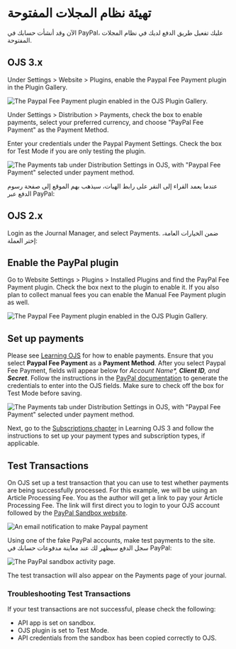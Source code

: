 # تهيئة نظام المجلات المفتوحة

الآن وقد أنشأت حسابك في PayPal، عليك تفعيل طريق الدفع لديك في نظام المجلات المفتوحة.

## OJS 3.x

Under Settings > Website > Plugins, enable the Paypal Fee Payment plugin in the Plugin Gallery.

![The Paypal Fee Payment plugin enabled in the OJS Plugin Gallery.](assets/Paypal-ojs3-1.png)

Under Settings > Distribution > Payments, check the box to enable payments, select your preferred currency, and choose "PayPal Fee Payment" as the Payment Method.

Enter your credentials under the Paypal Payment Settings. Check the box for Test Mode if you are only testing the plugin.

![The Payments tab under Distribution Settings in OJS, with "Paypal Fee Payment" selected under payment method.](assets/Paypal-ojs3-2.png)

عندما يعمد القراء إلى النقر على رابط الهبات، سيذهب بهم الموقع إلى صفحة رسوم الدفع عبر PayPal:

## OJS 2.x

Login as the Journal Manager, and select Payments. ضمن الخيارات العامة، إختر العملة:

## Enable the PayPal plugin
Go to Website Settings > Plugins > Installed Plugins and find the PayPal Fee Payment plugin. Check the box next to the plugin to enable it. If you also plan to collect manual fees you can enable the Manual Fee Payment plugin as well.

![The Paypal Fee Payment plugin enabled in the OJS Plugin Gallery.](./assets/Paypal-11.png)

## Set up payments
Please see [Learning OJS](https://docs.pkp.sfu.ca/learning-ojs/en/settings-distribution#payments) for how to enable payments. Ensure that you select **Paypal Fee Payment** as a **Payment Method**. After you select Paypal Fee Payment, fields will appear below for _*Account Name**, **Client ID**, and **Secret**_. Follow the instructions in the [PayPal documentation](https://developer.paypal.com/docs/integration/admin/manage-apps/#create-or-edit-sandbox-and-live-apps) to generate the credentials to enter into the OJS fields. Make sure to check off the box for Test Mode before saving.

![The Payments tab under Distribution Settings in OJS, with "Paypal Fee Payment" selected under payment method.](./assets/Paypal-12.png)

Next, go to the [Subscriptions chapter](https://docs.pkp.sfu.ca/learning-ojs/en/subscriptions.html) in Learning OJS 3 and follow the instructions to set up your payment types and subscription types, if applicable.

## Test Transactions
On OJS set up a test transaction that you can use to test whether payments are being successfully processed. For this example, we will be using an Article Processing Fee. You as the author will get a link to pay your Article Processing Fee. The link will first direct you to login to your OJS account followed by the [PayPal Sandbox website](https://www.sandbox.paypal.com/mep/dashboard).

![An email notification to make Paypal payment](./assets/Paypal-14.png)

Using one of the fake PayPal accounts, make test payments to the site. سجل الدفع سيظهر لك عند معاينة مدفوعات حسابك في PayPal:

![The PayPal sandbox activity page.](./assets/Paypal-13.png)

The test transaction will also appear on the Payments page of your journal.

### Troubleshooting Test Transactions
If your test transactions are not successful, please check the following:
* API app is set on sandbox.
* OJS plugin is set to Test Mode.
* API credentials from the sandbox has been copied correctly to OJS.



